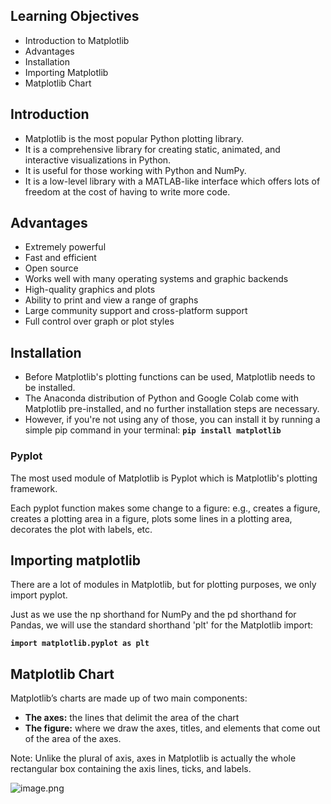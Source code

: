 ## Learning Objectives

* Introduction to Matplotlib
* Advantages
* Installation
* Importing Matplotlib
* Matplotlib Chart

## Introduction 

* Matplotlib is the most popular Python plotting library. 
* It is a comprehensive library for creating static, animated, and interactive visualizations in Python.
* It is useful for those working with Python and NumPy.
* It is a low-level library with a MATLAB-like interface which offers lots of freedom at the cost of having to write more code.

## Advantages

* Extremely powerful
* Fast and efficient
* Open source
* Works well with many operating systems and graphic backends
* High-quality graphics and plots 
* Ability to print and view a range of graphs 
* Large community support and cross-platform support 
* Full control over graph or plot styles




## Installation

* Before Matplotlib's plotting functions can be used, Matplotlib needs to be installed. 
* The Anaconda distribution of Python and Google Colab come with Matplotlib pre-installed, and no further installation steps are necessary.
* However, if you're not using any of those, you can install it by running a simple pip command in your terminal: **`pip install matplotlib`**






### Pyplot

The most used module of Matplotlib is Pyplot which is Matplotlib's plotting framework. 

Each pyplot function makes some change to a figure: e.g., creates a figure, creates a plotting area in a figure, plots some lines in a plotting area, decorates the plot with labels, etc.

## Importing matplotlib 

There are a lot of modules in Matplotlib, but for plotting purposes, we only import pyplot.

Just as we use the np shorthand for NumPy and the pd shorthand for Pandas, we will use the standard shorthand 'plt' for the Matplotlib import:

**`import matplotlib.pyplot as plt`**



## Matplotlib Chart

Matplotlib’s charts are made up of two main components:

* **The axes:** the lines that delimit the area of the chart
* **The figure:** where we draw the axes, titles, and elements that come out of the area of the axes.

Note: Unlike the plural of axis, axes in Matplotlib is actually the whole rectangular box containing the axis lines, ticks, and labels. 

![image.png](https://dphi-live.s3.amazonaws.com/media_uploads/image_80a3f7287fc34c1b8320e7a8ce8618a5.png)